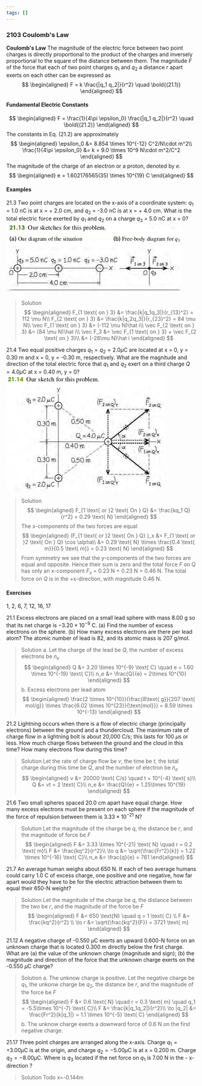 ```yaml
---
tags: []
---
```


### 2103 Coulomb's Law

**Coulomb's Law**
The magnitude of the electric force between two point charges is directly proportional to the product of the charges and inversely proportional to the square of the distance between them.
The magnitude $F$ of the force that each of two point charges $q_1$ and $q_2$ a distance $r$ apart exerts on each other can be expressed as
$$
\begin{aligned}
F = k \frac{|q_1 q_2|}{r^2} \quad \bold{(21.1)}
\end{aligned}
$$

#### Fundamental Electric Constants
$$
\begin{aligned}
F = \frac{1}{4\pi \epsilon_0} \frac{|q_1 q_2|}{r^2} \quad \bold{(21.2)}
\end{aligned}
$$
The constants in Eq. (21.2) are approximately
$$
\begin{aligned}
\epsilon_0 &= 8.854 \times 10^{-12} C^2/N\cdot m^2\\
\frac{1}{4\pi \epsilon_0} &= k = 9.0 \times 10^9 N\cdot m^2/C^2
\end{aligned}
$$
The magnitude of the charge of an electron or a proton, denoted by $e$.
$$
\begin{aligned}
e = 1.602176565(35) \times 10^{19} C
\end{aligned}
$$

#### Examples
21.3 Two point charges are located on the x-axis of a coordinate system: $q_1$ = 1.0 nC is at x = + 2.0 cm, and $q_2$ = -3.0 nC is at x = + 4.0 cm. What is the total electric force exerted by $q_1$ and $q_2$ on a charge $q_3$ = 5.0 nC at x = 0?
![Graph](../assets/21_13.png)
>Solution
$$
\begin{aligned}
F_{1 \text{ on } 3} &= \frac{k|q_1q_3|}{r_{13}^2} = 112 \mu N\\
F_{2 \text{ on } 3} &= \frac{k|q_2q_3|}{r_{23}^2}  = 84 \mu N\\
\vec F_{1 \text{ on } 3} &= (-112 \mu N)\hat i\\
\vec F_{2 \text{ on } 3} &= (84 \mu N)\hat i\\
\vec F_3 &= \vec F_{1 \text{ on } 3} + \vec F_{2 \text{ on } 3}\\
&= (-28\mu N)\hat i
\end{aligned}
$$

21.4 Two equal positive charges $q_1 = q_2 = 2.0 \mu$C are located at x = 0, y = 0.30 m and x = 0, y = -0.30 m, respectively. What are the magnitude and direction of the total electric force that $q_1$ and $q_2$ exert on a third charge $Q = 4.0 \mu$C at x = 0.40 m, y = 0?
![Graph](../assets/21_14.png)
>Solution
$$
\begin{aligned}
F_{1 \text{ or }2 \text{ On } Q} &= \frac{kq_1 Q}{r^2} = 0.29 \text{ N}
\end{aligned}
$$
The x-components of the two forces are equal:
$$
\begin{aligned}
(F_{1 \text{ or }2 \text{ On } Q} )_x &= F_{1 \text{ or }2 \text{ On } Q} \cos \alpha\\
&= 0.29 \text{ N} \times \frac{0.4 \text{ m}}{0.5 \text{ m}} = 0.23 \text{ N}
\end{aligned}
$$
From symmetry we see that the y-components of the two forces are equal and opposite. Hence their sum is zero and the total force $F$ on Q has only an x-component $F_x$ = 0.23 N + 0.23 N = 0.46 N. The total force on $Q$ is in the +x-direction, with magnitude 0.46 N.

#### Exercises
1, 2, 6, 7, 12, 16, 17

21.1 Excess electrons are placed on a small lead sphere with mass 8.00 g so that its net charge is $-3.20 \times 10^{-9}$ C.
(a) Find the number of excess electrons on the sphere.
(b) How many excess electrons are there per lead atom? The atomic number of lead is 82, and its atomic mass is 207 g/mol.
>Solution
a. Let the charge of the lead be $Q$, the number of excess electrons be $n_e$
$$
\begin{aligned}
Q &= 3.20 \times 10^{-9} \text{ C} \quad e = 1.60 \times 10^{-19} \text{ C}\\
n_e &= \frac{Q}{e} = 2\times 10^{10}
\end{aligned}
$$
b. Excess electrons per lead atom
$$
\begin{aligned}
\frac{2 \times 10^{10}}{\frac{8\text{ g}}{207 \text{ mol/g}} \times \frac{6.02 \times 10^{23}}{\text{mol}}} = 8.59 \times 10^{-13}
\end{aligned}
$$

21.2 Lightning occurs when there is a flow of electric charge (principally electrons) between the ground and a thundercloud. The maximum rate of charge flow in a lightning bolt is about 20,000 C/s; this lasts for 100 $\mu$s or less. How much charge flows between the ground and the cloud in this time? How many electrons flow during this time?
>Solution
Let the rate of charge flow be $v$, the time be $t$, the total charge during this time be $Q$, and the number of electron be $n_e$
$$
\begin{aligned}
v &= 20000 \text{ C/s} \quad t = 10^{-4} \text{ s}\\
Q &= vt = 2 \text{ C}\\
n_e &= \frac{Q}{e} = 1.25\times 10^{19}
\end{aligned}
$$

21.6 Two small spheres spaced 20.0 cm apart have equal charge. How many excess electrons must be present on each sphere if the magnitude of the force of repulsion between them is $3.33 \times 10^{-21}$ N?
>Solution
Let the magnitude of the charge be $q$, the distance be $r$, and the magnitude of force be $F$
$$
\begin{aligned}
F &= 3.33 \times 10^{-21} \text{ N} \quad r = 0.2 \text{ m}\\
F &= \frac{kq^2}{r^2}\\
\to q &= \sqrt{\frac{Fr^2}{k}} = 1.22 \times 10^{-16} \text{ C}\\
n_e &= \frac{q}{e} = 761
\end{aligned}
$$

21.7 An average human weighs about 650 N. If each of two average humans could carry 1.0 C of excess charge, one positive and one negative, how far apart would they have to be for the electric attraction between them to equal their 650-N weight?
>Solution
Let the magnitude of the charge be $q$, the distance between the two be $r$, and the magnitude of the force be $F$
$$
\begin{aligned}
F &= 650 \text{N} \quad q = 1 \text{ C} \\
F &= \frac{kq^2}{r^2} \\
\to r &= \sqrt{\frac{kq^2}{F}} = 3721 \text{ m}
\end{aligned}
$$

21.12 A negative charge of -0.550 $\mu$C exerts an upward 0.600-N force on an unknown charge that is located 0.300 m directly below the first charge. What are (a) the value of the unknown charge (magnitude and sign); (b) the magnitude and direction of the force that the unknown charge exerts on the -0.550 $\mu$C charge?
>Solution
a. The unknow charge is positive. Let the negative charge be $q_1$, the unkonw charge be $q_2$, the distance be $r$, and the magnitude of the
force be $F$
$$
\begin{aligned}
F &= 0.6 \text{ N} \quad r = 0.3 \text{ m} \quad q_1 = -5.5\times 10^{-7} \text{ C}\\
F &= \frac{k|q_1q_2|}{r^2}\\
\to |q_2| &= \frac{Fr^2}{k|q_1|} = 1.1 \times 10^{-5} \text{ C}
\end{aligned}
$$
b. The unknow charge exerts a downward force of 0.6 N on the first negative charge.

21.17 Three point charges are arranged along the x-axis. Charge $q_1 = +3.00 \mu$C is at the origin, and charge $q_2 = -5.00 \mu$C is at x = 0.200 m. Charge $q_3 = - 8.00 \mu$C. Where is $q_3$ located if the net force on $q_1$ is 7.00 N in the - x-direction ?
>Solution
Todo
x=-0.144m
